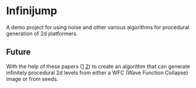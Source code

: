 # Infinijump
A demo project for using noise and other various algorithms for procedural generation of 2d platformers.

## Future
With the help of these papers ([1](http://liu.diva-portal.org/smash/get/diva2:1265466/FULLTEXT01.pdf) [2](https://www.cs.hmc.edu/~pmawhorter/research/papers/procedural_level_generation_using_occupancy_regulated_extension-Mawhorter_Mateas-2010.pdf)) to create an algorithm that can generate infinitely procedural 2d levels from either a WFC (Wave Function Collapse) image or from seeds.
